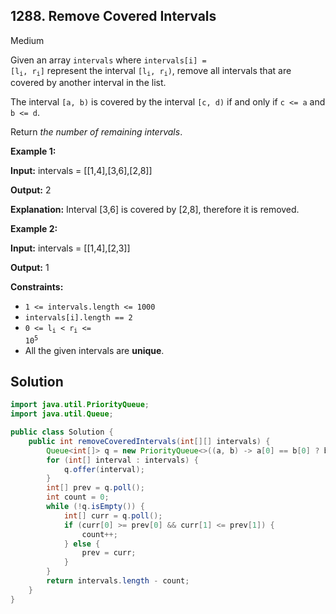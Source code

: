 ## 1288\. Remove Covered Intervals

Medium

Given an array `intervals` where <code>intervals[i] = [l<sub>i</sub>, r<sub>i</sub>]</code> represent the interval <code>[l<sub>i</sub>, r<sub>i</sub>)</code>, remove all intervals that are covered by another interval in the list.

The interval `[a, b)` is covered by the interval `[c, d)` if and only if `c <= a` and `b <= d`.

Return _the number of remaining intervals_.

**Example 1:**

**Input:** intervals = [[1,4],[3,6],[2,8]]

**Output:** 2

**Explanation:** Interval [3,6] is covered by [2,8], therefore it is removed.

**Example 2:**

**Input:** intervals = [[1,4],[2,3]]

**Output:** 1

**Constraints:**

*   `1 <= intervals.length <= 1000`
*   `intervals[i].length == 2`
*   <code>0 <= l<sub>i</sub> < r<sub>i</sub> <= 10<sup>5</sup></code>
*   All the given intervals are **unique**.

## Solution

```java
import java.util.PriorityQueue;
import java.util.Queue;

public class Solution {
    public int removeCoveredIntervals(int[][] intervals) {
        Queue<int[]> q = new PriorityQueue<>((a, b) -> a[0] == b[0] ? b[1] - a[1] : a[0] - b[0]);
        for (int[] interval : intervals) {
            q.offer(interval);
        }
        int[] prev = q.poll();
        int count = 0;
        while (!q.isEmpty()) {
            int[] curr = q.poll();
            if (curr[0] >= prev[0] && curr[1] <= prev[1]) {
                count++;
            } else {
                prev = curr;
            }
        }
        return intervals.length - count;
    }
}
```
